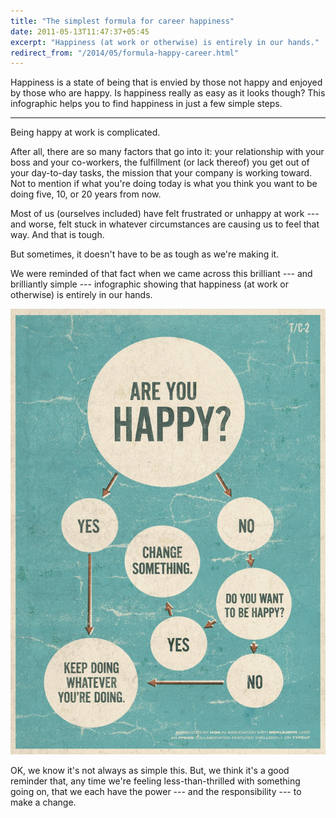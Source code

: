 ```yaml
---
title: "The simplest formula for career happiness"
date: 2011-05-13T11:47:37+05:45
excerpt: "Happiness (at work or otherwise) is entirely in our hands."
redirect_from: "/2014/05/formula-happy-career.html"
---
```


Happiness is a state of being that is envied by those not happy and enjoyed by those who are happy. Is happiness really as easy as it looks though? This infographic helps you to find happiness in just a few simple steps.

---

Being happy at work is complicated.

After all, there are so many factors that go into it: your relationship with your boss and your co-workers, the fulfillment (or lack thereof) you get out of your day-to-day tasks, the mission that your company is working toward. Not to mention if what you're doing today is what you think you want to be doing five, 10, or 20 years from now.

Most of us (ourselves included) have felt frustrated or unhappy at work --- and worse, felt stuck in whatever circumstances are causing us to feel that way. And that is tough.

But sometimes, it doesn't have to be as tough as we're making it.

We were reminded of that fact when we came across this brilliant --- and brilliantly simple --- infographic showing that happiness (at work or otherwise) is entirely in our hands.

![Are you happy?](/assets/img/2011/20110513--are-you-happy_w1200.jpg)

OK, we know it's not always as simple this. But, we think it's a good reminder that, any time we're feeling less-than-thrilled with something going on, that we each have the power --- and the responsibility --- to make a change.

